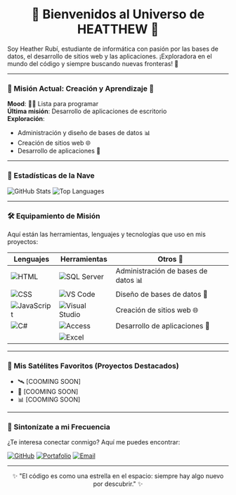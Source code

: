 <h1 align="center">🌌 Bienvenidos al Universo de HEATTHEW 🌌</h1>
Soy Heather Rubí, estudiante de informática con pasión por las bases de datos, el desarrollo de sitios web y las aplicaciones. ¡Exploradora en el mundo del código y siempre buscando nuevas fronteras! 🚀

---

### 🚀 Misión Actual: Creación y Aprendizaje 🚀
**Mood**: 👩‍💻 Lista para programar  
**Última misión**: Desarrollo de aplicaciones de escritorio  
**Exploración**:
- Administración y diseño de bases de datos 📊
- Creación de sitios web 🌐
- Desarrollo de aplicaciones 📱

---

### 🌠 Estadísticas de la Nave
![GitHub Stats](https://github-readme-stats.vercel.app/api?username=tu_usuario&show_icons=true&theme=midnight-purple)
![Top Languages](https://github-readme-stats.vercel.app/api/top-langs/?username=tu_usuario&layout=compact&theme=midnight-purple)

---

### 🛠️ Equipamiento de Misión
Aquí están las herramientas, lenguajes y tecnologías que uso en mis proyectos:

| Lenguajes            | Herramientas                            | Otros 🚀                           |
|----------------------|-----------------------------------------|------------------------------------|
| ![HTML](https://img.shields.io/badge/HTML-E34F26?style=for-the-badge&logo=html5&logoColor=white) | ![SQL Server](https://img.shields.io/badge/SQL%20Server-CC2927?style=for-the-badge&logo=microsoft-sql-server&logoColor=white) | Administración de bases de datos 📊 |
| ![CSS](https://img.shields.io/badge/CSS-1572B6?style=for-the-badge&logo=css3&logoColor=white) | ![VS Code](https://img.shields.io/badge/VS%20Code-007ACC?style=for-the-badge&logo=visual-studio-code&logoColor=white) | Diseño de bases de datos 🔧         |
| ![JavaScript](https://img.shields.io/badge/JavaScript-F7DF1E?style=for-the-badge&logo=javascript&logoColor=black) | ![Visual Studio](https://img.shields.io/badge/Visual%20Studio-5C2D91?style=for-the-badge&logo=visual-studio&logoColor=white) | Creación de sitios web 🌐           |
| ![C#](https://img.shields.io/badge/C%23-239120?style=for-the-badge&logo=c-sharp&logoColor=white) | ![Access](https://img.shields.io/badge/Microsoft%20Access-A4373A?style=for-the-badge&logo=microsoft-access&logoColor=white) | Desarrollo de aplicaciones 📱      |
|                      | ![Excel](https://img.shields.io/badge/Microsoft%20Excel-217346?style=for-the-badge&logo=microsoft-excel&logoColor=white) |                                    |

---

### 🌌 Mis Satélites Favoritos (Proyectos Destacados)
- 🛰️ [COOMING SOON]
- 🌌 [COOMING SOON]
- 📊 [COOMING SOON]

---

### 🔭 Sintonízate a mi Frecuencia
¿Te interesa conectar conmigo? Aquí me puedes encontrar:

[![GitHub](https://img.shields.io/badge/GitHub-%2312100E.svg?style=for-the-badge&logo=github&logoColor=white)](https://github.com/tu_usuario)
[![Portafolio](https://img.shields.io/badge/Portafolio-%23000000.svg?style=for-the-badge&logo=google-chrome&logoColor=white)](https://sites.google.com/view/portafolio-hr/desarrollo-de-aplicaci%C3%B3nes/ra2)
[![Email](https://img.shields.io/badge/Email-%23D14836.svg?style=for-the-badge&logo=gmail&logoColor=white)](mailto:cobaruby40@gmail.com)

---

<p align="center">✨ "El código es como una estrella en el espacio: siempre hay algo nuevo por descubrir." ✨</p>


<!---
HeatherCobas/HeatherCobas is a ✨ special ✨ repository because its `README.md` (this file) appears on your GitHub profile.
You can click the Preview link to take a look at your changes.
--->

